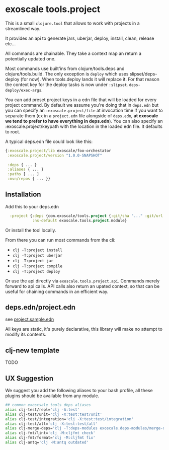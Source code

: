 # exoscale tools.project

This is a small `clojure.tool` that allows to work with projects in a
streamlined way.

It provides an api to generate jars, uberjar, deploy, install, clean, release
etc...

All commands are chainable. They take a context map an return a potentially
updated one.

Most commands use built'ins from clojure/tools.deps and clojure/tools.build. The
only exception is `deploy` which uses slipset/deps-deploy (for now).  When
tools.deploy lands it will replace it. For that reason the context key for the
deploy tasks is now under `:slipset.deps-deploy/exec-args`.

You can add preset project keys in a edn file that will be loaded for every
project command. By default we assume you're doing that in `deps.edn` but you
can specify an `:exoscale.project/file` at invocation time if you want to
separate them (ex in a `project.edn` file alongside of `deps.edn`, **at exoscale
we tend to prefer to have everything in deps.edn**). You can also specify an
:exoscale.project/keypath with the location in the loaded edn file. It defaults
to root.

A typical deps.edn file could look like this:
``` clj
{:exoscale.project/lib exoscale/foo-orchestator
 :exoscale.project/version "1.0.0-SNAPSHOT"
 
 :deps { ... }
 :aliases { ... }
 :paths [ ... ]
 :mvn/repos { ... }}
```

## Installation

Add this to your deps.edn

``` clj
  :project {:deps {com.exoscale/tools.project {:git/sha "..." :git/url "git@github.com:exoscale/tools.project.git"}}
            :ns-default exoscale.tools.project.module}
```

Or install the tool locally.

From there you can run most commands from the cli:

* `clj -T:project install`
* `clj -T:project uberjar`
* `clj -T:project jar`
* `clj -T:project compile`
* `clj -T:project deploy`


Or use the api directly via `exoscale.tools.project.api`.  Commands merely
forward to api calls. API calls also return an upated context, so that can be
useful for chaining commands in an efficient way.

## deps.edn/project.edn

see [project.sample.edn](project.sample.edn)

All keys are static, it's purely declarative, this library will make no attempt
to modify its contents.

## clj-new template 

TODO

## UX Suggestion 

We suggest you add the following aliases to your bash profile, all these plugins
should be available from any module.

``` bash
## common exoscsale tools deps aliases
alias clj-test/repl='clj -A:test'
alias clj-test/unit='clj -X:test:test/unit'
alias clj-test/integration='clj -X:test:test/integration'
alias clj-test/all='clj -X:test:test/all'
alias clj-merge-deps='clj -T:deps-modules exoscale.deps-modules/merge-deps'
alias clj-fmt/lint='clj -M:cljfmt check'
alias clj-fmt/format='clj -M:cljfmt fix'
alias clj-antq='clj -M:antq outdated'
```
